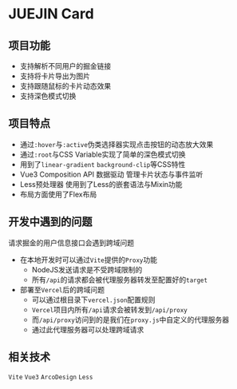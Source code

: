 # JUEJIN Card

## 项目功能

- 支持解析不同用户的掘金链接
- 支持将卡片导出为图片
- 支持跟随鼠标的卡片动态效果
- 支持深色模式切换

## 项目特点

- 通过`:hover`与`:active`伪类选择器实现点击按钮的动态放大效果
- 通过`:root`与CSS Variable实现了简单的深色模式切换
- 用到了`linear-gradient` `background-clip`等CSS特性
- Vue3 Composition API 数据驱动 管理卡片状态与事件监听
- Less预处理器 使用到了Less的嵌套语法与Mixin功能
- 布局方面使用了Flex布局

## 开发中遇到的问题

请求掘金的用户信息接口会遇到跨域问题

- 在本地开发时可以通过`Vite`提供的`Proxy`功能
  - NodeJS发送请求是不受跨域限制的
  - 所有`/api`的请求都会被代理服务器转发至配置好的`target`
- 部署至`Vercel`后的跨域问题
  - 可以通过根目录下`vercel.json`配置规则
  - `Vercel`项目内所有`/api`请求会被转发到`/api/proxy`
  - 而`/api/proxy`访问到的是我们在`proxy.js`中自定义的代理服务器
  - 通过此代理服务器可以处理跨域请求

## 相关技术

`Vite` `Vue3` `ArcoDesign` `Less`